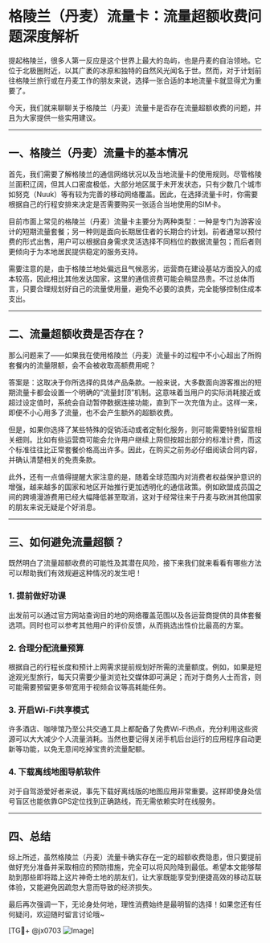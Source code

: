 # 格陵兰（丹麦）流量卡：流量超额收费问题深度解析

提起格陵兰，很多人第一反应是这个世界上最大的岛屿，也是丹麦的自治领地。它位于北极圈附近，以其广袤的冰原和独特的自然风光闻名于世。然而，对于计划前往格陵兰旅行或在丹麦工作的朋友来说，选择一张合适的本地流量卡就显得尤为重要了。

今天，我们就来聊聊关于格陵兰（丹麦）流量卡是否存在流量超额收费的问题，并且为大家提供一些实用建议。

---

## 一、格陵兰（丹麦）流量卡的基本情况

首先，我们需要了解格陵兰的通信网络状况以及当地流量卡的使用规则。尽管格陵兰面积辽阔，但其人口密度极低，大部分地区属于未开发状态，只有少数几个城市如努克（Nuuk）等有较为完善的移动网络覆盖。因此，在选择流量卡时，你需要根据自己的行程安排来决定是否需要购买一张适合当地使用的SIM卡。

目前市面上常见的格陵兰（丹麦）流量卡主要分为两种类型：一种是专门为游客设计的短期流量套餐；另一种则是面向长期居住者的长期合约计划。前者通常以预付费的形式出售，用户可以根据自身需求灵活选择不同档位的数据流量包；而后者则更倾向于为本地居民提供稳定的服务支持。

需要注意的是，由于格陵兰地处偏远且气候恶劣，运营商在建设基站方面投入的成本较高，因此相比其他发达国家，这里的通信资费可能会稍显昂贵。不过总体而言，只要合理规划好自己的流量使用量，避免不必要的浪费，完全能够控制住成本支出。

---

## 二、流量超额收费是否存在？

那么问题来了——如果我在使用格陵兰（丹麦）流量卡的过程中不小心超出了所购套餐内的流量限额，会不会被收取高额费用呢？

答案是：这取决于你所选择的具体产品条款。一般来说，大多数面向游客推出的短期流量卡都会设置一个明确的“流量封顶”机制。这意味着当用户的实际消耗接近或超过设定值时，系统会自动暂停数据连接功能，直到下一次充值为止。这样一来，即便不小心用多了流量，也不会产生额外的超额收费。

但是，如果你选择了某些特殊的促销活动或者定制化服务，则可能需要特别留意相关细则。比如有些运营商可能会允许用户继续上网但按超出部分的标准计费，而这个标准往往比正常套餐价格高出许多。因此，在购买之前务必仔细阅读合同内容，并确认清楚相关的免责条款。

此外，还有一点值得提醒大家注意的是，随着全球范围内对消费者权益保护意识的增强，越来越多的国家和地区开始推行更加透明化的通信政策。例如欧盟成员国之间的跨境漫游费用已经大幅降低甚至取消，这对于经常往来于丹麦与欧洲其他国家的朋友来说无疑是个好消息。

---

## 三、如何避免流量超额？

既然明白了流量超额收费的可能性及其潜在风险，接下来我们就来看看有哪些方法可以帮助我们有效规避这种情况的发生吧！

### 1. 提前做好功课
出发前可以通过官方网站查询目的地的网络覆盖范围以及各运营商提供的具体套餐选项。同时也可以参考其他用户的评价反馈，从而挑选出性价比最高的方案。

### 2. 合理分配流量预算
根据自己的行程长度和预计上网需求提前规划好所需的流量额度。例如，如果是短途观光型旅行，每天只需要少量浏览社交媒体即可满足；而对于商务人士而言，则可能需要预留更多带宽用于视频会议等高耗能任务。

### 3. 开启Wi-Fi共享模式
许多酒店、咖啡馆乃至公共交通工具上都配备了免费Wi-Fi热点，充分利用这些资源可以大大减少个人流量消耗。当然也要记得关闭手机后台运行的应用程序自动更新等功能，以免无意间吃掉宝贵的流量配额。

### 4. 下载离线地图导航软件
对于自驾游爱好者来说，事先下载好离线版的地图应用非常重要。这样即使身处信号盲区也能依靠GPS定位找到正确路线，而无需依赖实时在线服务。

---

## 四、总结

综上所述，虽然格陵兰（丹麦）流量卡确实存在一定的超额收费隐患，但只要提前做好充分准备并采取相应的预防措施，完全可以将风险降到最低。希望本文能够帮助到那些即将踏上这片神奇土地的朋友们，让大家既能享受到便捷高效的移动互联体验，又能避免因疏忽大意而导致的经济损失。

最后再次强调一下，无论身处何地，理性消费始终是最明智的选择！如果您还有任何疑问，欢迎随时留言讨论哦~

[TG💪+ @jx0703 ![Image](https://github.com/user-attachments/assets/dbca1d08-cadb-493c-b0ec-ad6f7a83f270)]